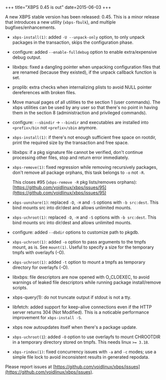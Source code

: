 +++
title="XBPS 0.45 is out"
date=2015-06-03
+++

A new XBPS stable version has been released: 0.45. This is a minor release
that introduces a new utility (`xbps-fbulk`), and multiple bugfixes/enhancements.

- `xbps-install(1)`: added `-U --unpack-only` option, to only unpack packages
in the transaction, skips the configuration phase.

- configure: added `--enable-fulldebug` option to enable extra/expensive
debug output.

- libxbps: fixed a dangling pointer when unpacking configuration files that
are renamed (because they existed), if the unpack callback function is set.

- proplib: extra checks when internalizing plists to avoid NULL pointer
dereferences with broken files.

- Move manual pages of all utilities to the section 1 (user commands).
The xbps utilities can be used by any user so that there's no point
in having them in the section 8 (administraction and privileged commands).

- configure: `--sbindir` -> `--bindir` and executables are installed into
`<prefix>/bin` not `<prefix>/sbin` anymore.

- `xbps-install(1)`: if there's not enough sufficient free space on rootdir,
print the required size by the transaction and free space.

- libxbps: if a pkg signature file cannot be verified, don't continue processing
other files, stop and return error immediately.

- `xbps-remove(1)`: fixed regression while removing recursively packages, don't remove
all package orphans, this task belongs to `-o` not `-R`.

    This closes #95 (`xbps-remove -R` pkg lists/removes orphans):
    [https://github.com/voidlinux/xbps/issues/95](https://github.com/voidlinux/xbps/issues/95)

- `xbps-uunshare(1)`: replaced `-D`, `-H` and `-S` options with `-b src:dest`. This bind mounts
src into dir/dest and allows unlimited mounts.

- `xbps-uchroot(1)`: replaced `-D`, `-H` and `-S` options with `-b src:dest`. This bind mounts
src into dir/dest and allows unlimited mounts.

- configure: added `--dbdir` options to customize path to pkgdb.

- `xbps-uchroot(1)`: added `-o` option to pass arguments to the tmpfs mount,
as is. See `mount(1)`. Useful to specify a size for the temporary tmpfs
with overlayfs (-O).

- `xbps-uchroot(1)`: added `-t` option to mount a tmpfs as temporary directory
 for overlayfs (-O).

- libxbps: file descriptors are now opened with O\_CLOEXEC, to avoid warnings
of leaked file descriptors while running package install/remove scripts.

- xbps-query(1): do not truncate output if stdout is not a tty.

- libfetch: added support for keep-alive connections even if the HTTP server returns
304 (Not Modified). This is a noticable performance improvement for `xbps-install -S`.

- xbps now autoupdates itself when there's a package update.

- `xbps-uchroot(1`): added `-O` option to use overlayfs to mount CHROOTDIR in
a temporary directory stored on tmpfs. This needs linux `>= 3.18`.

- `xbps-rindex(1)`: fixed concurrency issues with `-a` and `-c` modes; use a simple
file lock to avoid inconsistent results in generated repodata.

Please report issues at
[https://github.com/voidlinux/xbps/issues](https://github.com/voidlinux/xbps/issues).

